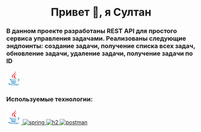 <h1 align="center">Привет 👋, я Султан</h1>
<h3 align="left">В данном проекте разработаны REST API для простого сервиса управления задачами. Реализованы следующие эндпоинты: cоздание задачи, получение списка всех задач, обновление задачи, удаление задачи, получение задачи по ID</h3>

<p align="left"> 
    <img src="https://raw.githubusercontent.com/devicons/devicon/master/icons/java/java-original.svg" alt="java" width="40" height="40"/> 
</p>

<h3 align="left">Используемые технологии:</h3>
<p align="left"> 
  <a href="https://www.java.com" target="_blank" rel="noreferrer"> 
    <img src="https://raw.githubusercontent.com/devicons/devicon/master/icons/java/java-original.svg" alt="java" width="40" height="40"/> 
  </a> 
  <a href="https://spring.io/" target="_blank" rel="noreferrer"> 
    <img src="https://www.vectorlogo.zone/logos/springio/springio-icon.svg" alt="spring" width="40" height="40"/> 
  </a> 
  <a href="https://www.h2database.com/html/main.html" target="_blank" rel="noreferrer"> 
    <img src="https://dbdb.io/media/logos/h2-logo.svg" alt="h2" width="40" height="40"/> 
  </a> <a href="https://postman.com" target="_blank" rel="noreferrer"> 
    <img src="https://www.vectorlogo.zone/logos/getpostman/getpostman-icon.svg" alt="postman" width="40" height="40"/> 
  </a> 
</p>

